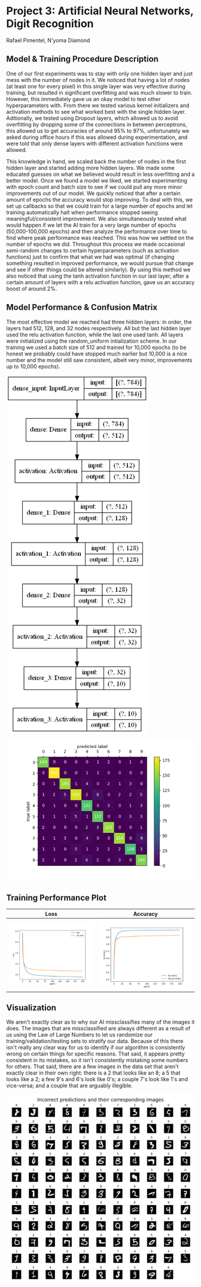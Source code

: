 # Project 3: Artificial Neural Networks, Digit Recognition

Rafael Pimentel, N'yoma Diamond

## Model & Training Procedure Description

One of our first experiments was to stay with only one hidden layer and just mess with the number of nodes in it. We noticed that having a lot of nodes (at least one for every pixel) in this single layer was very effective during training, but resulted in significant overfitting and was much slower to train. However, this immediately gave us an okay model to test other hyperparameters with. From there we tested various kernel initializers and activation methods to see what worked best with the single hidden layer. Aditionally, we tested using Dropout layers, which allowed us to avoid overfitting by dropping some of the connections in between perceptrons, this allowed us to get accuracies of around 95% to 97%, unfortunately we asked during office hours if this was allowed during experimentation, and were told that only dense layers with different activation functions were allowed.

This knowledge in hand, we scaled back the number of nodes in the first hidden layer and started adding more hidden layers. We made some educated guesses on what we believed would result in less overfitting and a better model. Once we found a model we liked, we started experimenting with epoch count and batch size to see if we could pull any more minor improvements out of our model. We quickly noticed that after a certain amount of epochs the accuracy would stop improving. To deal with this, we set up callbacks so that we could train for a large number of epochs and let training automatically halt when performance stopped seeing meaningful/consistent improvement. We also simultaneously tested what would happen if we let the AI train for a very large number of epochs (50,000-100,000 epochs) and then analyze the performance over time to find where peak performance was reached. This was how we settled on the number of epochs we did. Throughout this process we made occasional semi-random changes to certain hyperparameters (such as activation functions) just to confirm that what we had was optimal (if changing something resulted in improved performance, we would pursue that change and see if other things could be altered similarly). By using this method we also noticed that using the tanh activation function in our last layer, after a certain amount of layers with a relu activation function, gave us an accuracy boost of around 2%.

## Model Performance & Confusion Matrix

The most effective model we reached had three hidden layers: in order, the layers had 512, 128, and 32 nodes respectively. All but the last hidden layer used the relu activation function, while the last one used tanh. All layers were initialized using the random_uniform intialization scheme. In our training we used a batch size of 512 and trained for 10,000 epochs (to be honest we probably could have stopped much earlier but 10,000 is a nice number and the model still saw consistent, albeit very minor, improvements up to 10,000 epochs).

![model structure](model_plot.png)

![confusion matrix](confusion-matrix.png)

## Training Performance Plot

Loss               |  Accuracy
:-----------------:|:--------------------------:
![loss](loss.png)  |  ![accuracy](accuracy.png)

## Visualization

We aren't exactly clear as to why our AI missclassifies many of the images it does. The images that are missclassified are always different as a result of us using the Law of Large Numbers to let us randomize our training/validation/testing sets to stratify our data. Because of this there isn't really any clear way for us to identify if our algorithm is consistently wrong on certain things for specific reasons. That said, it appears pretty consistent in its mistakes, so it isn't consistently mistaking some numbers for others. That said, there are a few images in the data set that aren't exactly clear in their own right: there is a 2 that looks like an 8; a 5 that looks like a 2; a few 9's and 6's look like 0's; a couple 7's look like 1's and vice-versa; and a couple that are arguably illegible.

![incorrect predictions](incorrect-predictions.png)
